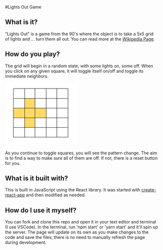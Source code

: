 #Lights Out Game

## What is it? 
"Lights Out" is a game from the 90's where the object is to take a 5x5 grid of lights and ... turn them all out. You can read more at the [Wikipedia Page](https://en.wikipedia.org/wiki/Lights_Out_(game)).

## How do you play?
The grid will begin in a random state, with some lights on, some off. When you click on any given square, it will toggle itself on/off and toggle its immediate neighbors. 

![Example Grid](./exampleGrid.png)

As you continue to toggle squares, you will see the pattern change. The aim is to find a way to make sure all of them are off. If not, there is a reset button for you.

## What is it built with?
This is built in JavaScript using the React library. It was started with [create-react-app](https://react.js.org/docs/create-a-new-react-app.html#create-react-app) and then modified as needed. 

## How do I use it myself?
You can fork and clone this repo and open it in your text editor and terminal (I use VSCode). In the terminal, run 'npm start' or 'yarn start' and it'll spin up the server. The page will update on its own as you make changes to the code and save the files; there is no need to manually refresh the page during development.